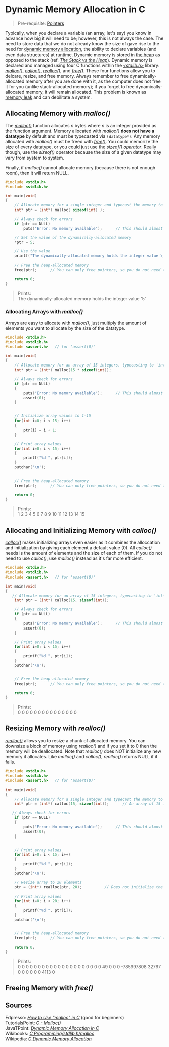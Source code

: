 # Dynamic Memory Allocation in C
> Pre-requisite: [Pointers](https://github.com/EthanC2/Notes-and-Writeups/blob/main/C/Memory%20Mangagement/Pointers.md)

Typically, when you declare a variable (an array, let's say) you know in advance how big it will need to be; however, this is not always the case.
The need to store data that we do not already know the size of gave rise to the need for [dynamic memory allocation](https://www.programiz.com/c-programming/c-dynamic-memory-allocation), the ability to declare variables (and even data structures) at runtime. Dynamic memory is stored in [the heap](https://www.geeksforgeeks.org/memory-layout-of-c-program/) as opposed to the stack (ref. [_The Stack vs the Heap_](https://nickolasteixeira.medium.com/stack-vs-heap-whats-the-difference-and-why-should-i-care-5abc78da1a88)).
Dynamic memory is declared and managed using four C functions within the [_\<stdlib.h\>_](https://www.tutorialspoint.com/c_standard_library/stdlib_h.htm) library:
[_malloc()_](https://www.tutorialspoint.com/c_standard_library/c_function_malloc.htm), [_calloc()_](https://www.tutorialspoint.com/c_standard_library/c_function_calloc.htm),
[_realloc()_](https://www.tutorialspoint.com/c_standard_library/c_function_realloc.htm), and [_free()_](https://www.tutorialspoint.com/c_standard_library/c_function_free.htm).
These four functions allow you to delcare, resize, and free memory. Always remember to free dynamically-allocated memory after you are done with it, as the computer does not
free it for you (unlike stack-allocated memory); if you forget to free dynamically-allocated memory, it will remain allocated. This problem is known as 
[memory leak](https://www.geeksforgeeks.org/what-is-memory-leak-how-can-we-avoid/) and can debilitate a system.

## Allocating Memory with _malloc()_
The [_malloc()_](https://www.tutorialspoint.com/c_standard_library/c_function_malloc.htm) function allocates _n_ bytes where _n_ is an integer provided as the function argument.
Memory allocated with _malloc()_ **does not have a datatype** by default and must be typecasted via `(datatype*)`. Any memory allocated with _malloc()_ must be freed with 
[_free()_](https://www.tutorialspoint.com/c_standard_library/c_function_free.htm). You could memorize the size of every datatype, or you could just use the [_sizeof() operator_](https://www.geeksforgeeks.org/sizeof-operator-c/). Really though, use the _sizeof()_ operator because the size of a given datatype may vary from system to system.

Finally, if _malloc()_ cannot allocate memory (because there is not enough room), then it will return NULL.

```C
#include <stdio.h>
#include <stdlib.h>

int main(void)
{
    // Allocate memory for a single integer and typecast the memory to an integer pointer
    int* ptr = (int*) malloc( sizeof(int) );

    // Always check for errors
    if (ptr == NULL)
        puts("Error: No memory available");      // This should almost never happen unless asking for a massive array

    // Set the value of the dynamically-allocated memory
    *ptr = 5;

    // Use the value
    printf("The dynamically-allocated memory holds the integer value \'%d\'\n", *ptr);

    // Free the heap-allocated memory
    free(ptr);      // You can only free pointers, so you do not need to add the '*'

    return 0;
}
```
> Prints: <br />
> The dynamically-allocated memory holds the integer value '5' <br />

### Allocating Arrays with _malloc()_
Arrays are easy to allocate with _malloc()_, just multiply the amount of elements you want to allocate by the size of the datatype. <br />

```C
#include <stdio.h>
#include <stdlib.h>
#include <assert.h>   // for 'assert(0)'

int main(void)
{
    // Allocate memory for an array of 15 integers, typecasting to 'int*'
    int* ptr = (int*) malloc(15 * sizeof(int));      

    // Always check for errors
    if (ptr == NULL)
    {
        puts("Error: No memory available");      // This should almost never happen unless asking for a massive array
        assert(0);
    }


    // Initialize array values to 1-15
    for(int i=0; i < 15; i++)
    {
        ptr[i] = i + 1;
    }

    // Print array values
    for(int i=0; i < 15; i++)
    {
        printf("%d ", ptr[i]);
    }
    putchar('\n');


    // Free the heap-allocated memory
    free(ptr);      // You can only free pointers, so you do not need to add the '*'

    return 0;
}
```
> Prints: <br />
> 1 2 3 4 5 6 7 8 9 10 11 12 13 14 15

## Allocating and Initializing Memory with _calloc()_
[_calloc()_](https://www.tutorialspoint.com/c_standard_library/c_function_calloc.htm) makes initializing arrays even easier as it combines the alloccation and 
initialization by giving each element a default value (0). All _calloc()_ needs is the amount of elements and the size of each of them. If you do not need to use 
_calloc()_, use _malloc()_ instead as it's far more efficient.

```C
#include <stdio.h>
#include <stdlib.h>
#include <assert.h>   // for 'assert(0)'

int main(void)
{
   // Allocate memory for an array of 15 integers, typecasting to 'int*' (each value = 0)
    int* ptr = (int*) calloc(15, sizeof(int));   

    // Always check for errors
    if (ptr == NULL)
    {
        puts("Error: No memory available");      // This should almost never happen unless asking for a massive array
        assert(0);
    }

    // Print array values
    for(int i=0; i < 15; i++)
    {
        printf("%d ", ptr[i]);
    }
    putchar('\n');


    // Free the heap-allocated memory
    free(ptr);      // You can only free pointers, so you do not need to add the '*'

    return 0;
}
```
> Prints: <br />
> 0 0 0 0 0 0 0 0 0 0 0 0 0 0 0

## Resizing Memory with _realloc()_
[_realloc()_](https://www.tutorialspoint.com/c_standard_library/c_function_realloc.htm) allows you to resize a chunk of allocated memory. You can downsize a block of memory
using _realloc()_ and if you set it to 0 then the memory will be deallocated. Note that _realloc()_ does NOT initialize any new memory it allocates. Like _malloc()_ and
_calloc()_, _realloc()_ returns NULL if it fails.

```C
#include <stdio.h>
#include <stdlib.h>
#include <assert.h>   // for 'assert(0)'

int main(void)
{
    // Allocate memory for a single integer and typecast the memory to an integer pointer
    int* ptr = (int*) calloc(15, sizeof(int));      // An array of 15 integers

   // Always check for errors
    if (ptr == NULL)
    {
        puts("Error: No memory available");      // This should almost never happen unless asking for a massive array
        assert(0);
    }


    // Print array values
    for(int i=0; i < 15; i++)
    {
        printf("%d ", ptr[i]);
    }
    putchar('\n');

    // Resize array to 20 elements
    ptr = (int*) realloc(ptr, 20);          // Does not initialize the new 5 elements!

    // Print array values
    for(int i=0; i < 20; i++)
    {
        printf("%d ", ptr[i]);
    }
    putchar('\n');


    // Free the heap-allocated memory
    free(ptr);      // You can only free pointers, so you do not need to add the '*'

    return 0;
}
```
> Prints: <br />
> 0 0 0 0 0 0 0 0 0 0 0 0 0 0 0
> 0 0 0 0 0 0 49 0 0 0 -785997808 32767 0 0 0 0 0 0 4113 0

## Freeing Memory with _free()_

## Sources
Edpresso: [_How to Use "malloc" in C_](https://www.educative.io/edpresso/how-to-use-malloc-in-c) (good for beginners) <br />
TutorialsPoint: [_C - Malloc()_](https://www.tutorialspoint.com/c_standard_library/c_function_malloc.htm) <br />
JavaTPoint: [_Dynamic Memory Allocation in C_](https://www.javatpoint.com/dynamic-memory-allocation-in-c) <br />
Wikibooks: [_C Programming/stdlib.h/malloc_](https://en.wikibooks.org/wiki/C_Programming/stdlib.h/malloc) <br />
Wikipedia: [_C Dynamic Memory Allocation_](https://en.wikipedia.org/wiki/C_dynamic_memory_allocation) <br />
